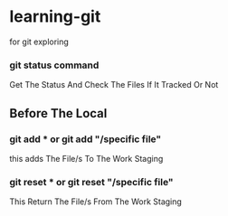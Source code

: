 # learning-git

for git exploring

### git status command

Get The Status And Check The Files If It Tracked Or Not

## Before The Local

### git add \* or git add "/specific file"

this adds The File/s To The Work Staging

### git reset \* or git reset "/specific file"

This Return The File/s From The Work Staging
